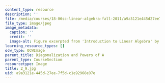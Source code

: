 ```yaml
---
content_type: resource
description: ''
file: /media/courses/18-06sc-linear-algebra-fall-2011/a9a3121e445d27ee7f5dc1e92968e07e_2_9.jpg
file_type: image/jpeg
image_metadata:
  caption: ''
  credit: ''
  image-alt: Figure excerpted from 'Introduction to Linear Algebra' by G.S. Strang
learning_resource_types: []
ocw_type: OCWImage
parent_title: Diagonalization and Powers of A
parent_type: CourseSection
resourcetype: Image
title: 2_9.jpg
uid: a9a3121e-445d-27ee-7f5d-c1e92968e07e
---
```

